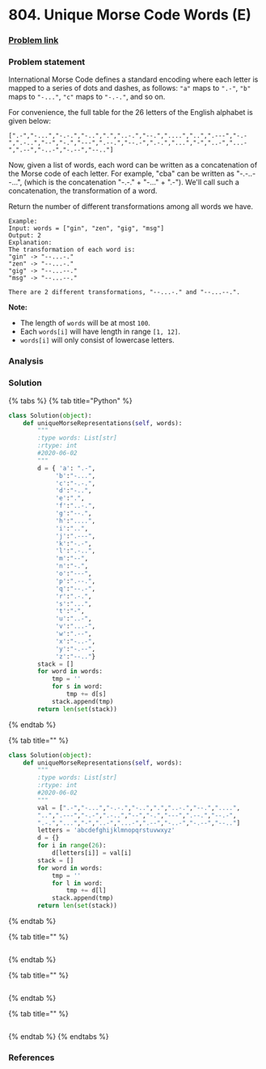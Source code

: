# 804. Unique Morse Code Words \(E\)

### [Problem link](https://leetcode.com/problems/unique-morse-code-words/)

### Problem statement



International Morse Code defines a standard encoding where each letter is mapped to a series of dots and dashes, as follows: `"a"` maps to `".-"`, `"b"` maps to `"-..."`, `"c"` maps to `"-.-."`, and so on.

For convenience, the full table for the 26 letters of the English alphabet is given below:

```text
[".-","-...","-.-.","-..",".","..-.","--.","....","..",".---","-.-",".-..","--","-.","---",".--.","--.-",".-.","...","-","..-","...-",".--","-..-","-.--","--.."]
```

Now, given a list of words, each word can be written as a concatenation of the Morse code of each letter. For example, "cba" can be written as "-.-..--...", \(which is the concatenation "-.-." + "-..." + ".-"\). We'll call such a concatenation, the transformation of a word.

Return the number of different transformations among all words we have.

```text
Example:
Input: words = ["gin", "zen", "gig", "msg"]
Output: 2
Explanation: 
The transformation of each word is:
"gin" -> "--...-."
"zen" -> "--...-."
"gig" -> "--...--."
"msg" -> "--...--."

There are 2 different transformations, "--...-." and "--...--.".
```

**Note:**

* The length of `words` will be at most `100`.
* Each `words[i]` will have length in range `[1, 12]`.
* `words[i]` will only consist of lowercase letters.

### Analysis

### Solution

{% tabs %}
{% tab title="Python" %}
```python
class Solution(object):
    def uniqueMorseRepresentations(self, words):
        """
        :type words: List[str]
        :rtype: int
        #2020-06-02
        """
        d = { 'a': ".-",
             'b':"-...",
             'c':"-.-.",
             'd':"-..",
             'e':".",
             'f':"..-.",
             'g':"--.",
             'h':"....",
             'i':"..",
             'j':".---",
             'k':"-.-",
             'l':".-..",
             'm':"--",
             'n':"-.",
             'o':"---",
             'p':".--.",
             'q':"--.-",
             'r':".-.",
             's':"...",
             't':"-",
             'u':"..-",
             'v':"...-",
             'w':".--",
             'x':"-..-",
             'y':"-.--",
             'z':"--.."}
        stack = []
        for word in words:
            tmp = ''
            for s in word:
                tmp += d[s]
            stack.append(tmp)
        return len(set(stack))
```
{% endtab %}

{% tab title="" %}
```python
class Solution(object):
    def uniqueMorseRepresentations(self, words):
        """
        :type words: List[str]
        :rtype: int
        #2020-06-02
        """
        val = [".-","-...","-.-.","-..",".","..-.","--.","....",
        "..",".---","-.-",".-..","--","-.","---",".--.","--.-",
        ".-.","...","-","..-","...-",".--","-..-","-.--","--.."]
        letters = 'abcdefghijklmnopqrstuvwxyz'
        d = {}
        for i in range(26):
            d[letters[i]] = val[i]
        stack = []
        for word in words:
            tmp = ''
            for l in word:
                tmp += d[l]
            stack.append(tmp)
        return len(set(stack))
```
{% endtab %}

{% tab title="" %}
```python

```
{% endtab %}

{% tab title="" %}
```python

```
{% endtab %}

{% tab title="" %}
```python

```
{% endtab %}
{% endtabs %}

### References

